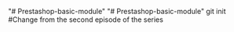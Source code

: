 "# Prestashop-basic-module" 
"# Prestashop-basic-module"  git init
#Change from the second episode of the series 
